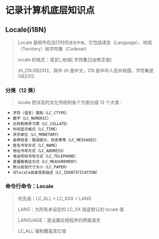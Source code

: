 # 记录计算机底层知识点

## Locale(i18N)

> Locale 是软件在运行时的`语言环境`，它包括语言（Language）、地域（Territory）和字符集（Codeset）
>
> locale 的格式：语言[\_地域[.字符集]][@修正值]
>
> zh_CN.GB2312，其中 zh 是中文，CN 是中华人民共和国，字符集是 GB2312

### 分类（12 类）

> locale 把涉及的文化传统的各个方面分成 12 个大类：

- `字符（语言）类别（LC_CTYPE）`
- `数字（LC_NUMERIC）`
- `比较和排序习惯（LC_COLLATE）`
- `时间显示格式（LC_TIME）`
- `货币单位（LC_MONETARY）`
- `各种信息：错误提示、状态等等（LC_MESSAGES）`
- `姓名书写方式（LC_NAME）`
- `地址书写方式（LC_ADDRESS）`
- `电话号码书写方式（LC_TELEPHONE）`
- `度量衡表达方式（LC_MEASUREMENT）`
- `默认纸张尺寸大小（LC_PAPER）`
- `对locale自身信息描述（LC_IDENTIFICATION）`

### 命令行命令：Locale

> 优先级：LC_ALL > LC_XXX > LANG
>
> LANG：为所有未设定的 LC_XX 指定默认的 locale 值
>
> LANGUAGE：是设置应用程序的界面语言
>
> LC_ALL 强制覆盖其它值
